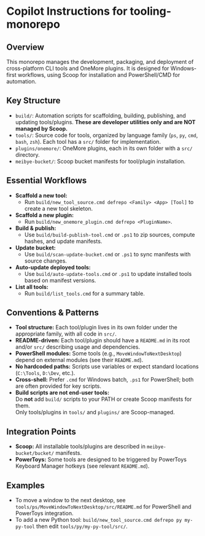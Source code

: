 # Copilot Instructions for tooling-monorepo

## Overview
This monorepo manages the development, packaging, and deployment of cross-platform CLI tools and OneMore plugins. It is designed for Windows-first workflows, using Scoop for installation and PowerShell/CMD for automation.

## Key Structure
- `build/`: Automation scripts for scaffolding, building, publishing, and updating tools/plugins. **These are developer utilities only and are NOT managed by Scoop.**
- `tools/`: Source code for tools, organized by language family (`ps`, `py`, `cmd`, `bash`, `zsh`). Each tool has a `src/` folder for implementation.
- `plugins/onemore/`: OneMore plugins, each in its own folder with a `src/` directory.
- `meibye-bucket/`: Scoop bucket manifests for tool/plugin installation.

## Essential Workflows
- **Scaffold a new tool:**
  - Run `build/new_tool_source.cmd defrepo <Family> <App> [Tool]` to create a new tool skeleton.
- **Scaffold a new plugin:**
  - Run `build/new_onemore_plugin.cmd defrepo <PluginName>`.
- **Build & publish:**
  - Use `build/build-publish-tool.cmd` or `.ps1` to zip sources, compute hashes, and update manifests.
- **Update bucket:**
  - Use `build/scan-update-bucket.cmd` or `.ps1` to sync manifests with source changes.
- **Auto-update deployed tools:**
  - Use `build/auto-update-tools.cmd` or `.ps1` to update installed tools based on manifest versions.
- **List all tools:**
  - Run `build/list_tools.cmd` for a summary table.

## Conventions & Patterns
- **Tool structure:** Each tool/plugin lives in its own folder under the appropriate family, with all code in `src/`.
- **README-driven:** Each tool/plugin should have a `README.md` in its root and/or `src/` describing usage and dependencies.
- **PowerShell modules:** Some tools (e.g., `MoveWindowToNextDesktop`) depend on external modules (see their `README.md`).
- **No hardcoded paths:** Scripts use variables or expect standard locations (`C:\Tools`, `D:\Dev`, etc.).
- **Cross-shell:** Prefer `.cmd` for Windows batch, `.ps1` for PowerShell; both are often provided for key scripts.
- **Build scripts are not end-user tools:**  
  Do **not** add `build/` scripts to your PATH or create Scoop manifests for them.  
  Only tools/plugins in `tools/` and `plugins/` are Scoop-managed.

## Integration Points
- **Scoop:** All installable tools/plugins are described in `meibye-bucket/bucket/` manifests.
- **PowerToys:** Some tools are designed to be triggered by PowerToys Keyboard Manager hotkeys (see relevant `README.md`).

## Examples
- To move a window to the next desktop, see `tools/ps/MoveWindowToNextDesktop/src/README.md` for PowerShell and PowerToys integration.
- To add a new Python tool: `build/new_tool_source.cmd defrepo py my-py-tool` then edit `tools/py/my-py-tool/src/`.
